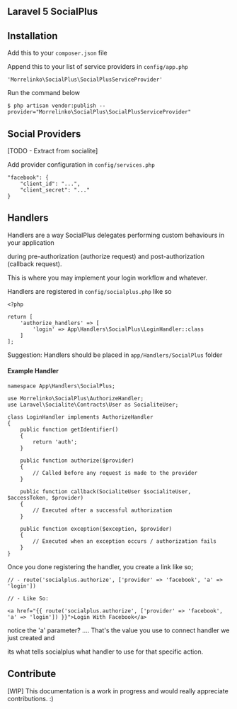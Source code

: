 Laravel 5 SocialPlus
------------------------------

## Installation

Add this to your `composer.json` file

Append this to your list of service providers in `config/app.php`

    'Morrelinko\SocialPlus\SocialPlusServiceProvider'

Run the command below

    $ php artisan vendor:publish --provider="Morrelinko\SocialPlus\SocialPlusServiceProvider"
    
## Social Providers

[TODO - Extract from socialite]

Add provider configuration in `config/services.php`

    "facebook": {
        "client_id": "...",
        "client_secret": "..."
    }

## Handlers

Handlers are a way SocialPlus delegates performing custom behaviours in your application 

during pre-authorization (authorize request) and post-authorization (callback request).
 
This is where you may implement your login workflow and whatever.

Handlers are registered in `config/socialplus.php` like so

    <?php
    
    return [
        'authorize_handlers' => [
            'login' => App\Handlers\SocialPlus\LoginHandler::class
        ]
    ];


Suggestion: Handlers should be placed in `app/Handlers/SocialPlus` folder

#### Example Handler

    namespace App\Handlers\SocialPlus;

    use Morrelinko\SocialPlus\AuthorizeHandler;
    use Laravel\Socialite\Contracts\User as SocialiteUser;
    
    class LoginHandler implements AuthorizeHandler
    {
        public function getIdentifier()
        {
            return 'auth';
        }
        
        public function authorize($provider)
        {
            // Called before any request is made to the provider
        }
        
        public function callback(SocialiteUser $socialiteUser, $accessToken, $provider)
        {
            // Executed after a successful authorization
        }
        
        public function exception($exception, $provider)
        {
            // Executed when an exception occurs / authorization fails
        }
    }
    
Once you done registering the handler, you create a link like so;

    // - route('socialplus.authorize', ['provider' => 'facebook', 'a' => 'login'])

    // - Like So:
    
    <a href="{{ route('socialplus.authorize', ['provider' => 'facebook', 'a' => 'login']) }}">Login With Facebook</a>

notice the 'a' parameter? .... That's the value you use to connect handler we just created and

its what tells socialplus what handler to use for that specific action.

## Contribute

[WIP] This documentation is a work in progress and would really appreciate contributions. :)
